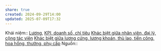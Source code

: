```yaml
---
share: true
created: 2024-09-29T14:00
updated: 2025-07-09T17:32
---
```

Khái niệm:: [Lương](../../%CE%9E%20Kh%C3%A1i%20ni%E1%BB%87m/L%C6%B0%C6%A1ng.md), [KPI, doanh số, chỉ tiêu](../../%CE%9E%20Kh%C3%A1i%20ni%E1%BB%87m/KPI,%20doanh%20s%E1%BB%91,%20ch%E1%BB%89%20ti%C3%AAu.md)
[Khác biệt giữa nhân viên, đại lý, cộng tác viên](../Kh%C3%A1c%20bi%E1%BB%87t%20gi%E1%BB%AFa%20nh%C3%A2n%20vi%C3%AAn,%20%C4%91%E1%BA%A1i%20l%C3%BD,%20c%E1%BB%99ng%20t%C3%A1c%20vi%C3%AAn.md)
[Khác biệt giữa lương cứng, lương khoán, thù lao, tiền công, hoa hồng, thưởng, phụ cấp](./Kh%C3%A1c%20bi%E1%BB%87t%20gi%E1%BB%AFa%20l%C6%B0%C6%A1ng%20c%E1%BB%A9ng,%20l%C6%B0%C6%A1ng%20kho%C3%A1n,%20th%C3%B9%20lao,%20ti%E1%BB%81n%20c%C3%B4ng,%20hoa%20h%E1%BB%93ng,%20th%C6%B0%E1%BB%9Fng,%20ph%E1%BB%A5%20c%E1%BA%A5p.md)
Nguồn:: 
